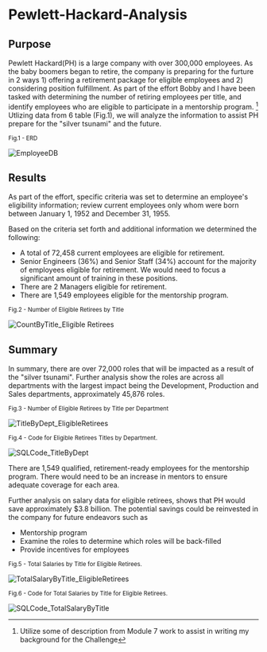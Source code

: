 # Pewlett-Hackard-Analysis

## Purpose

Pewlett Hackard(PH) is a large company with over 300,000 employees. As the baby boomers began to retire, the company is preparing for the furture in 2 ways 1) offering a retirement package for eligible employees and 2) considering position fulfillment.  As part of the effort Bobby and I have been tasked with determining the number of retiring employees per title, and identify employees who are eligible to participate in a mentorship program. [^1]  Utlizing data from 6 table (Fig.1), we will analyze the information to assist PH prepare for the  "silver tsunami" and the future.


<sub>Fig.1 - ERD</sub>

![EmployeeDB](https://user-images.githubusercontent.com/112449480/197890609-8f9a44ee-66f5-497a-a168-caf00ef55dd4.png)



## Results
As part of the effort, specific criteria was set to determine an employee's eligibility information; review current employees only whom were born between January 1, 1952 and December 31, 1955.

Based on the criteria set forth and additional information we determined the following:
- A total of 72,458 current employees are eligible for retirement.
- Senior Engineers (36%) and Senior Staff (34%) account for the majority of employees eligible for retirement. We would need to focus a significant amount of training in these positions.
- There are 2 Managers eligible for retirement.
- There are 1,549 employees eligible for the mentorship program. 

<sub>Fig.2 - Number of Eligible Retirees by Title</sub>

![CountByTitle_Eligible Retirees](https://user-images.githubusercontent.com/112449480/197843844-75531097-ae42-49ef-a942-81c79e1d72e2.png)



## Summary
In summary, there are over 72,000 roles that will be impacted as a result of the "silver tsunami".  Further analysis show the roles are across all departments with the largest impact being the Development, Production and Sales departments, approximately 45,876 roles.


<sub>Fig.3 - Number of Eligible Retirees by Title per Department</sub>

![TitleByDept_EligibleRetirees](https://user-images.githubusercontent.com/112449480/197846131-ebbc8578-26b9-46fb-9eb6-26ebbb217433.png)



<sub>Fig.4 - Code for Eligible Retirees Titles by Department.</sub>

![SQLCode_TitleByDept](https://user-images.githubusercontent.com/112449480/197849244-3d3f75e5-a8a3-4fe6-832c-9e660bf54ce1.png)


There are 1,549 qualified, retirement-ready employees for the mentorship program.  There would need to be an increase in mentors to ensure adequate coverage for each area.



Further analysis on salary data for eligible retirees, shows that PH would save approximately $3.8 billion.  The potential savings could be reinvested in the company for future endeavors such as 
- Mentorship program
- Examine the roles to determine which roles will be back-filled
- Provide incentives for employees

<sub>Fig.5 - Total Salaries by Title for Eligible Retirees.</sub>

![TotalSalaryByTitle_EligibleRetirees](https://user-images.githubusercontent.com/112449480/197896141-522b2446-8e66-45c9-83f3-140a92749c6b.png)


<sub>Fig.6 - Code for Total Salaries by Title for Eligible Retirees.</sub>

![SQLCode_TotalSalaryByTitle](https://user-images.githubusercontent.com/112449480/198107221-81268e3d-a9be-45cf-9f9a-889ee6c92e74.png)


[^1]: Utilize some of description from Module 7 work to assist in writing my background for the Challenge 
[^2]: Utilize some of description from Module 7 Challenge- Deliverable to assist with formulating my analysis for the Analysis of Outcomes Based on Goals section.
